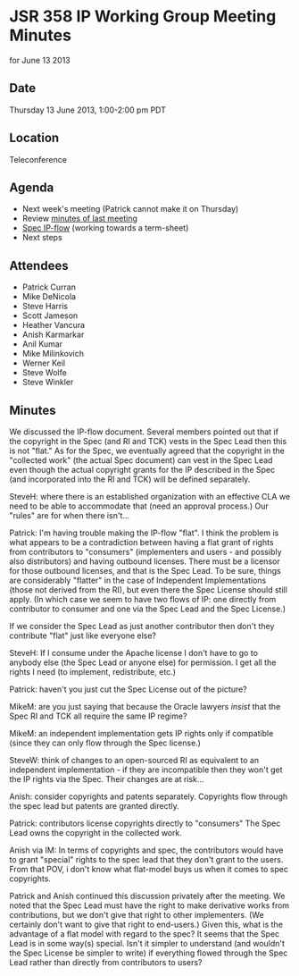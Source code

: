 # JSR 358 IP Working Group Meeting Minutes  
for June 13 2013

## Date

Thursday 13 June 2013, 1:00-2:00 pm PDT

## Location

Teleconference

## Agenda

*   Next week's meeting (Patrick cannot make it on Thursday)
*   Review [minutes of last meeting](https://java.net/downloads/jsr358/Meeting%20Materials/JSR-358-IPWG-Minutes-June%206-2013.md)
*   [Spec IP-flow](https://java.net/projects/jsr358/downloads/download/Meeting%20Materials/IP-flow-v1.pdf) (working towards a term-sheet)
*   Next steps

## Attendees

*   Patrick Curran
*   Mike DeNicola
*   Steve Harris
*   Scott Jameson
*   Heather Vancura
*   Anish Karmarkar
*   Anil Kumar
*   Mike Milinkovich
*   Werner Keil
*   Steve Wolfe
*   Steve Winkler

## Minutes

We discussed the IP-flow document. Several members pointed out that if the copyright in the Spec (and RI and TCK) vests in the Spec Lead then this is not "flat." As for the Spec, we eventually agreed that the copyright in the "collected work" (the actual Spec document) can vest in the Spec Lead even though the actual copyright grants for the IP described in the Spec (and incorporated into the RI and TCK) will be defined separately.

SteveH: where there is an established organization with an effective CLA we need to be able to accommodate that (need an approval process.) Our "rules" are for when there isn't...

Patrick: I'm having trouble making the IP-flow "flat". I think the problem is what appears to be a contradiction between having a flat grant of rights from contributors to "consumers" (implementers and users - and possibly also distributors) and having outbound licenses. There must be a licensor for those outbound licenses, and that is the Spec Lead. To be sure, things are considerably "flatter" in the case of Independent Implementations (those not derived from the RI), but even there the Spec License should still apply. (In which case we seem to have two flows of IP: one directly from contributor to consumer and one via the Spec Lead and the Spec License.)

If we consider the Spec Lead as just another contributor then don't they contribute "flat" just like everyone else?

SteveH: If I consume under the Apache license I don't have to go to anybody else (the Spec Lead or anyone else) for permission. I get all the rights I need (to implement, redistribute, etc.)

Patrick: haven't you just cut the Spec License out of the picture?

MikeM: are you just saying that because the Oracle lawyers <cite>insist</cite> that the Spec RI and TCK all require the same IP regime?

MikeM: an independent implementation gets IP rights only if compatible (since they can only flow through the Spec license.)

SteveW: think of changes to an open-sourced RI as equivalent to an independent implementation - if they are incompatible then they won't get the IP rights via the Spec. Their changes are at risk...

Anish: consider copyrights and patents separately. Copyrights flow through the spec lead but patents are granted directly.

Patrick: contributors license copyrights directly to "consumers" The Spec Lead owns the copyright in the collected work.

Anish via IM: In terms of copyrights and spec, the contributors would have to grant "special" rights to the spec lead that they don't grant to the users. From that POV, i don't know what flat-model buys us when it comes to spec copyrights.

Patrick and Anish continued this discussion privately after the meeting. We noted that the Spec Lead must have the right to make derivative works from contributions, but we don't give that right to other implementers. (We certainly don't want to give that right to end-users.) Given this, what is the advantage of a flat model with regard to the spec? It seems that the Spec Lead is in some way(s) special. Isn't it simpler to understand (and wouldn't the Spec License be simpler to write) if everything flowed through the Spec Lead rather than directly from contributors to users?
